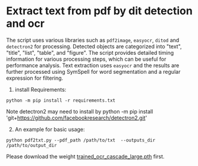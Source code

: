 # Extract text from pdf by dit detection and ocr

The script uses various libraries such as `pdf2image`, `easyocr`, `ditod` and `detectron2` for processing.
Detected objects are categorized into "text", "title", "list", "table", and "figure".
The script provides detailed timing information for various processing steps, which can be useful for performance analysis.
Text extraction uses `easyocr` and the results are further processed using SymSpell for word segmentation and a regular expression for filtering.

1. install Requirements:
```
python -m pip install -r requirements.txt
```
Note detectron2 may need to install by python -m pip install 'git+https://github.com/facebookresearch/detectron2.git'

2. An example for basic usage:
```
python pdf2txt.py --pdf_path /path/to/txt  --outputs_dir /path/to/output_dir
```

Please download the weight [trained_ocr_cascade_large.pth](https://drive.google.com/file/d/1DtHtR3hhj8Df_Lkgdm9P79Eljot5MR_i/view?usp=share_link) first.

